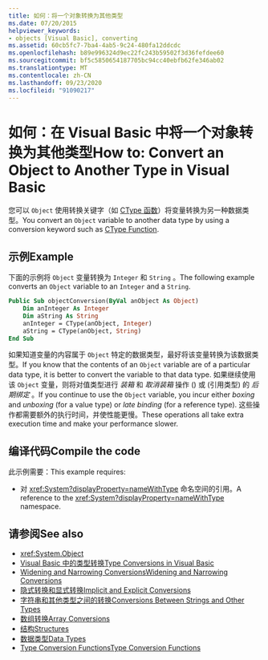 ```yaml
---
title: 如何：将一个对象转换为其他类型
ms.date: 07/20/2015
helpviewer_keywords:
- objects [Visual Basic], converting
ms.assetid: 60cb5fc7-7ba4-4ab5-9c24-480fa12ddcdc
ms.openlocfilehash: b89e996324d9ec22fc243b59502f3d36fefdee60
ms.sourcegitcommit: bf5c5850654187705bc94cc40ebfb62fe346ab02
ms.translationtype: MT
ms.contentlocale: zh-CN
ms.lasthandoff: 09/23/2020
ms.locfileid: "91090217"
---
```

# <a name="how-to-convert-an-object-to-another-type-in-visual-basic"></a><span data-ttu-id="72fac-102">如何：在 Visual Basic 中将一个对象转换为其他类型</span><span class="sxs-lookup"><span data-stu-id="72fac-102">How to: Convert an Object to Another Type in Visual Basic</span></span>

<span data-ttu-id="72fac-103">您可以 `Object` 使用转换关键字（如 [CType 函数](../../../language-reference/functions/ctype-function.md)）将变量转换为另一种数据类型。</span><span class="sxs-lookup"><span data-stu-id="72fac-103">You convert an `Object` variable to another data type by using a conversion keyword such as [CType Function](../../../language-reference/functions/ctype-function.md).</span></span>  
  
## <a name="example"></a><span data-ttu-id="72fac-104">示例</span><span class="sxs-lookup"><span data-stu-id="72fac-104">Example</span></span>  

 <span data-ttu-id="72fac-105">下面的示例将 `Object` 变量转换为 `Integer` 和 `String` 。</span><span class="sxs-lookup"><span data-stu-id="72fac-105">The following example converts an `Object` variable to an `Integer` and a `String`.</span></span>  
  
```vb  
Public Sub objectConversion(ByVal anObject As Object)  
    Dim anInteger As Integer  
    Dim aString As String  
    anInteger = CType(anObject, Integer)  
    aString = CType(anObject, String)  
End Sub  
```  
  
 <span data-ttu-id="72fac-106">如果知道变量的内容属于 `Object` 特定的数据类型，最好将该变量转换为该数据类型。</span><span class="sxs-lookup"><span data-stu-id="72fac-106">If you know that the contents of an `Object` variable are of a particular data type, it is better to convert the variable to that data type.</span></span> <span data-ttu-id="72fac-107">如果继续使用该 `Object` 变量，则将对值类型进行 *装箱* 和 *取消装箱* 操作 () 或 (引用类型) 的 *后期绑定* 。</span><span class="sxs-lookup"><span data-stu-id="72fac-107">If you continue to use the `Object` variable, you incur either *boxing* and *unboxing* (for a value type) or *late binding* (for a reference type).</span></span> <span data-ttu-id="72fac-108">这些操作都需要额外的执行时间，并使性能更慢。</span><span class="sxs-lookup"><span data-stu-id="72fac-108">These operations all take extra execution time and make your performance slower.</span></span>  
  
## <a name="compile-the-code"></a><span data-ttu-id="72fac-109">编译代码</span><span class="sxs-lookup"><span data-stu-id="72fac-109">Compile the code</span></span>  

 <span data-ttu-id="72fac-110">此示例需要：</span><span class="sxs-lookup"><span data-stu-id="72fac-110">This example requires:</span></span>  
  
- <span data-ttu-id="72fac-111">对 <xref:System?displayProperty=nameWithType> 命名空间的引用。</span><span class="sxs-lookup"><span data-stu-id="72fac-111">A reference to the <xref:System?displayProperty=nameWithType> namespace.</span></span>  
  
## <a name="see-also"></a><span data-ttu-id="72fac-112">请参阅</span><span class="sxs-lookup"><span data-stu-id="72fac-112">See also</span></span>

- <xref:System.Object>
- [<span data-ttu-id="72fac-113">Visual Basic 中的类型转换</span><span class="sxs-lookup"><span data-stu-id="72fac-113">Type Conversions in Visual Basic</span></span>](type-conversions.md)
- [<span data-ttu-id="72fac-114">Widening and Narrowing Conversions</span><span class="sxs-lookup"><span data-stu-id="72fac-114">Widening and Narrowing Conversions</span></span>](widening-and-narrowing-conversions.md)
- [<span data-ttu-id="72fac-115">隐式转换和显式转换</span><span class="sxs-lookup"><span data-stu-id="72fac-115">Implicit and Explicit Conversions</span></span>](implicit-and-explicit-conversions.md)
- [<span data-ttu-id="72fac-116">字符串和其他类型之间的转换</span><span class="sxs-lookup"><span data-stu-id="72fac-116">Conversions Between Strings and Other Types</span></span>](conversions-between-strings-and-other-types.md)
- [<span data-ttu-id="72fac-117">数组转换</span><span class="sxs-lookup"><span data-stu-id="72fac-117">Array Conversions</span></span>](array-conversions.md)
- [<span data-ttu-id="72fac-118">结构</span><span class="sxs-lookup"><span data-stu-id="72fac-118">Structures</span></span>](structures.md)
- [<span data-ttu-id="72fac-119">数据类型</span><span class="sxs-lookup"><span data-stu-id="72fac-119">Data Types</span></span>](../../../language-reference/data-types/index.md)
- [<span data-ttu-id="72fac-120">Type Conversion Functions</span><span class="sxs-lookup"><span data-stu-id="72fac-120">Type Conversion Functions</span></span>](../../../language-reference/functions/type-conversion-functions.md)
